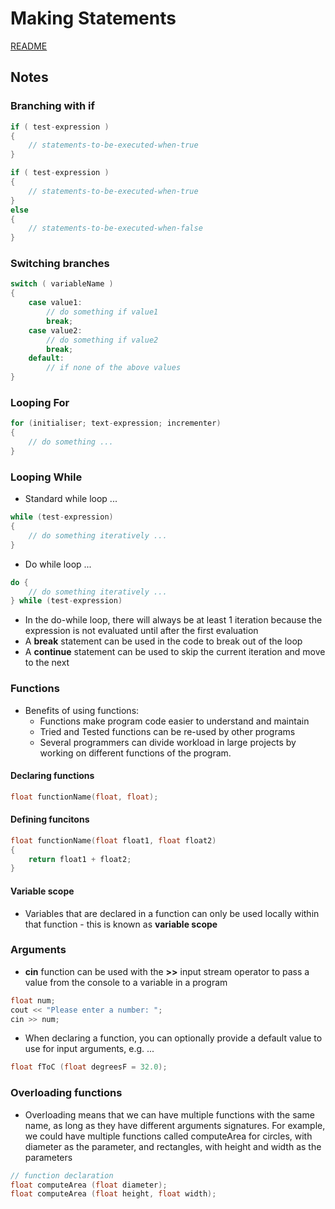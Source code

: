 # Making Statements

[README](../README.md)

## Notes

### Branching with if
``` cpp
if ( test-expression )
{ 
    // statements-to-be-executed-when-true 
}

if ( test-expression )
{
    // statements-to-be-executed-when-true
}
else
{
    // statements-to-be-executed-when-false
}

```

### Switching branches
``` cpp
switch ( variableName )
{
    case value1:
        // do something if value1
        break;
    case value2:
        // do something if value2
        break;
    default:
        // if none of the above values
}
```

### Looping For
``` cpp
for (initialiser; text-expression; incrementer)
{
    // do something ...
}
```

### Looping While
- Standard while loop ...
``` cpp
while (test-expression)
{
    // do something iteratively ...
}
```
- Do while loop ...
``` cpp
do {
    // do something iteratively ...
} while (test-expression)
```
- In the do-while loop, there will always be at least 1 iteration because the expression is not evaluated until after the first evaluation
- A **break** statement can be used in the code to break out of the loop
- A **continue** statement can be used to skip the current iteration and move to the next

### Functions
- Benefits of using functions:
    - Functions make program code easier to understand and maintain
    - Tried and Tested functions can be re-used by other programs
    - Several programmers can divide workload in large projects by working on different functions of the program.

#### Declaring functions
``` cpp
float functionName(float, float);
```

#### Defining funcitons
``` cpp
float functionName(float float1, float float2)
{
    return float1 + float2;
}
```

#### Variable scope
- Variables that are declared in a function can only be used locally within that function - this is known as **variable scope**

### Arguments
- **cin** function can be used with the **>>** input stream operator to pass a value from the console to a variable in a program
``` cpp
float num;
cout << "Please enter a number: ";
cin >> num;
```
- When declaring a function, you can optionally provide a default value to use for input arguments, e.g. ...
``` cpp
float fToC (float degreesF = 32.0);
```

### Overloading functions
- Overloading means that we can have multiple functions with the same name, as long as they have different arguments signatures. For example, we could have multiple functions called computeArea for circles, with diameter as the parameter, and rectangles, with height and width as the parameters
``` cpp
// function declaration
float computeArea (float diameter);
float computeArea (float height, float width);
```